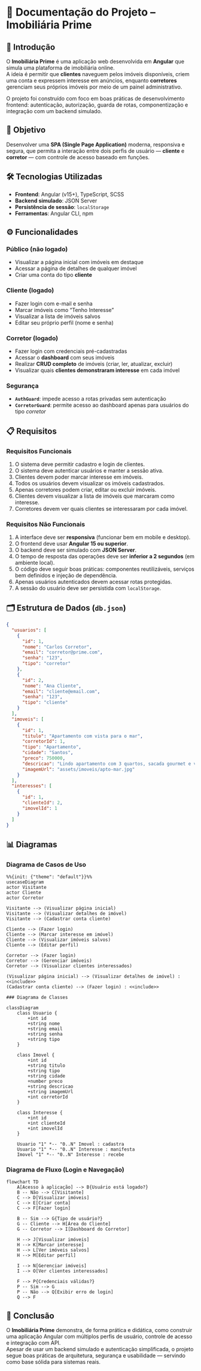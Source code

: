 # 📘 Documentação do Projeto – Imobiliária Prime

## 📖 Introdução

O **Imobiliária Prime** é uma aplicação web desenvolvida em **Angular** que simula uma plataforma de imobiliária online.  
A ideia é permitir que **clientes** naveguem pelos imóveis disponíveis, criem uma conta e expressem interesse em anúncios, enquanto **corretores** gerenciam seus próprios imóveis por meio de um painel administrativo.

O projeto foi construído com foco em boas práticas de desenvolvimento frontend: autenticação, autorização, guarda de rotas, componentização e integração com um backend simulado.

## 🎯 Objetivo

Desenvolver uma **SPA (Single Page Application)** moderna, responsiva e segura, que permita a interação entre dois perfis de usuário — **cliente** e **corretor** — com controle de acesso baseado em funções.

## 🛠️ Tecnologias Utilizadas

- **Frontend**: Angular (v15+), TypeScript, SCSS  
- **Backend simulado**: JSON Server  
- **Persistência de sessão**: `localStorage`  
- **Ferramentas**: Angular CLI, npm

## ⚙️ Funcionalidades

### Público (não logado)
- Visualizar a página inicial com imóveis em destaque  
- Acessar a página de detalhes de qualquer imóvel  
- Criar uma conta do tipo **cliente**

### Cliente (logado)
- Fazer login com e-mail e senha  
- Marcar imóveis como “Tenho Interesse”  
- Visualizar a lista de imóveis salvos  
- Editar seu próprio perfil (nome e senha)

### Corretor (logado)
- Fazer login com credenciais pré-cadastradas  
- Acessar o **dashboard** com seus imóveis  
- Realizar **CRUD completo** de imóveis (criar, ler, atualizar, excluir)  
- Visualizar quais **clientes demonstraram interesse** em cada imóvel

### Segurança
- **`AuthGuard`**: impede acesso a rotas privadas sem autenticação  
- **`CorretorGuard`**: permite acesso ao dashboard apenas para usuários do tipo *corretor*

## 📋 Requisitos

### Requisitos Funcionais
1. O sistema deve permitir cadastro e login de clientes.  
2. O sistema deve autenticar usuários e manter a sessão ativa.  
3. Clientes devem poder marcar interesse em imóveis.  
4. Todos os usuários devem visualizar os imóveis cadastrados.  
5. Apenas corretores podem criar, editar ou excluir imóveis.  
6. Clientes devem visualizar a lista de imóveis que marcaram como interesse.  
7. Corretores devem ver quais clientes se interessaram por cada imóvel.

### Requisitos Não Funcionais
1. A interface deve ser **responsiva** (funcionar bem em mobile e desktop).  
2. O frontend deve usar **Angular 15 ou superior**.  
3. O backend deve ser simulado com **JSON Server**.  
4. O tempo de resposta das operações deve ser **inferior a 2 segundos** (em ambiente local).  
5. O código deve seguir boas práticas: componentes reutilizáveis, serviços bem definidos e injeção de dependência.  
6. Apenas usuários autenticados devem acessar rotas protegidas.  
7. A sessão do usuário deve ser persistida com `localStorage`.

## 🗂️ Estrutura de Dados (`db.json`)

```json
{
  "usuarios": [
    {
      "id": 1,
      "nome": "Carlos Corretor",
      "email": "corretor@prime.com",
      "senha": "123",
      "tipo": "corretor"
    },
    {
      "id": 2,
      "nome": "Ana Cliente",
      "email": "cliente@email.com",
      "senha": "123",
      "tipo": "cliente"
    }
  ],
  "imoveis": [
    {
      "id": 1,
      "titulo": "Apartamento com vista para o mar",
      "corretorId": 1,
      "tipo": "Apartamento",
      "cidade": "Santos",
      "preco": 750000,
      "descricao": "Lindo apartamento com 3 quartos, sacada gourmet e vista para o mar.",
      "imagemUrl": "assets/imoveis/apto-mar.jpg"
    }
  ],
  "interesses": [
    {
      "id": 1,
      "clienteId": 2,
      "imovelId": 1
    }
  ]
}
```

## 📊 Diagramas

### Diagrama de Casos de Uso

```mermaid
%%{init: {"theme": "default"}}%%
usecaseDiagram
actor Visitante
actor Cliente
actor Corretor

Visitante --> (Visualizar página inicial)
Visitante --> (Visualizar detalhes de imóvel)
Visitante --> (Cadastrar conta cliente)

Cliente --> (Fazer login)
Cliente --> (Marcar interesse em imóvel)
Cliente --> (Visualizar imóveis salvos)
Cliente --> (Editar perfil)

Corretor --> (Fazer login)
Corretor --> (Gerenciar imóveis)
Corretor --> (Visualizar clientes interessados)

(Visualizar página inicial) --> (Visualizar detalhes de imóvel) : <<include>>
(Cadastrar conta cliente) --> (Fazer login) : <<include>>

### Diagrama de Classes

```

```mermaid
classDiagram
    class Usuario {
        +int id
        +string nome
        +string email
        +string senha
        +string tipo
    }

    class Imovel {
        +int id
        +string titulo
        +string tipo
        +string cidade
        +number preco
        +string descricao
        +string imagemUrl
        +int corretorId
    }

    class Interesse {
        +int id
        +int clienteId
        +int imovelId
    }

    Usuario "1" *-- "0..N" Imovel : cadastra
    Usuario "1" *-- "0..N" Interesse : manifesta
    Imovel "1" *-- "0..N" Interesse : recebe
```

### Diagrama de Fluxo (Login e Navegação)

```mermaid
flowchart TD
    A[Acesso à aplicação] --> B{Usuário está logado?}
    B -- Não --> C[Visitante]
    C --> D[Visualizar imóveis]
    C --> E[Criar conta]
    C --> F[Fazer login]

    B -- Sim --> G{Tipo de usuário?}
    G -- Cliente --> H[Área do Cliente]
    G -- Corretor --> I[Dashboard do Corretor]

    H --> J[Visualizar imóveis]
    H --> K[Marcar interesse]
    H --> L[Ver imóveis salvos]
    H --> M[Editar perfil]

    I --> N[Gerenciar imóveis]
    I --> O[Ver clientes interessados]

    F --> P{Credenciais válidas?}
    P -- Sim --> G
    P -- Não --> Q[Exibir erro de login]
    Q --> F
```

## 📌 Conclusão

O **Imobiliária Prime** demonstra, de forma prática e didática, como construir uma aplicação Angular com múltiplos perfis de usuário, controle de acesso e integração com API.  
Apesar de usar um backend simulado e autenticação simplificada, o projeto segue boas práticas de arquitetura, segurança e usabilidade — servindo como base sólida para sistemas reais.
